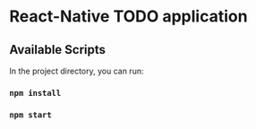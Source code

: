 # React-Native TODO application

## Available Scripts

In the project directory, you can run:


### `npm install`
### `npm start`

